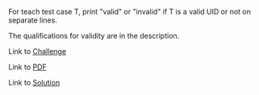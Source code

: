 For teach test case T, print "valid" or "invalid" if T is a valid UID or not on separate lines.

The qualifications for validity are in the description.

Link to [Challenge](https://www.hackerrank.com/challenges/validating-uid/problem)

Link to [PDF](validating-uid.pdf)

Link to [Solution](./uid.py)
